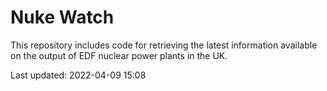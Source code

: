 # Nuke Watch

This repository includes code for retrieving the latest information available on the output of EDF nuclear power plants in the UK.

Last updated: 2022-04-09 15:08